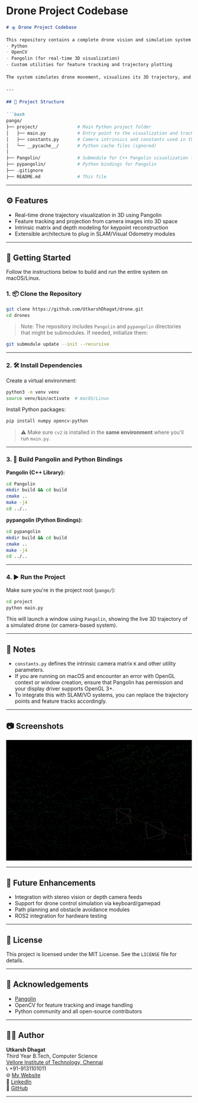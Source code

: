 # Drone Project Codebase

```markdown
# 🛸 Drone Project Codebase

This repository contains a complete drone vision and simulation system implemented using:
- Python
- OpenCV
- Pangolin (for real-time 3D visualization)
- Custom utilities for feature tracking and trajectory plotting

The system simulates drone movement, visualizes its 3D trajectory, and allows for integration with additional real-time sensor inputs.

---

## 📁 Project Structure

```bash
pango/
├── project/               # Main Python project folder
│   ├── main.py            # Entry point to the visualization and tracking system
│   ├── constants.py       # Camera intrinsics and constants used in the pipeline
│   └── __pycache__/       # Python cache files (ignored)
│
├── Pangolin/              # Submodule for C++ Pangolin visualization library
├── pypangolin/            # Python bindings for Pangolin
├── .gitignore
├── README.md              # This file
```

---

## ⚙️ Features

- Real-time drone trajectory visualization in 3D using Pangolin
- Feature tracking and projection from camera images into 3D space
- Intrinsic matrix and depth modeling for keypoint reconstruction
- Extensible architecture to plug in SLAM/Visual Odometry modules

---

## 🚀 Getting Started

Follow the instructions below to build and run the entire system on macOS/Linux.

### 1. 📦 Clone the Repository

```bash
git clone https://github.com/UtkarshDhagat/drone.git
cd drones
```

> Note: The repository includes `Pangolin` and `pypangolin` directories that might be submodules. If needed, initialize them:
```bash
git submodule update --init --recursive
```

---

### 2. 🛠️ Install Dependencies

Create a virtual environment:

```bash
python3 -m venv venv
source venv/bin/activate  # macOS/Linux
```

Install Python packages:

```bash
pip install numpy opencv-python
```

> ⚠️ Make sure `cv2` is installed in the **same environment** where you'll run `main.py`.

---

### 3. 🔧 Build Pangolin and Python Bindings

**Pangolin (C++ Library):**

```bash
cd Pangolin
mkdir build && cd build
cmake ..
make -j4
cd ../..
```

**pypangolin (Python Bindings):**

```bash
cd pypangolin
mkdir build && cd build
cmake ..
make -j4
cd ../..
```

---

### 4. ▶️ Run the Project

Make sure you're in the project root (`pango/`):

```bash
cd project
python main.py
```

This will launch a window using `Pangolin`, showing the live 3D trajectory of a simulated drone (or camera-based system).

---

## 📌 Notes

- `constants.py` defines the intrinsic camera matrix `K` and other utility parameters.
- If you are running on macOS and encounter an error with OpenGL context or window creation, ensure that Pangolin has permission and your display driver supports OpenGL 3+.
- To integrate this with SLAM/VO systems, you can replace the trajectory points and feature tracks accordingly.

---

## 📷 Screenshots

<p align="center">
  <img src="3D%20Drone%20Trajectory.jpeg" alt="3D Drone Trajectory" width="600"/>
</p>


---

## 🧠 Future Enhancements

- Integration with stereo vision or depth camera feeds
- Support for drone control simulation via keyboard/gamepad
- Path planning and obstacle avoidance modules
- ROS2 integration for hardware testing

---

## 🧾 License

This project is licensed under the MIT License. See the `LICENSE` file for details.

---

## 🙌 Acknowledgements

- [Pangolin](https://github.com/stevenlovegrove/Pangolin)
- OpenCV for feature tracking and image handling
- Python community and all open-source contributors

---

## 👨‍💻 Author

**Utkarsh Dhagat**  
Third Year B.Tech, Computer Science  
[Vellore Institute of Technology, Chennai](https://vit.ac.in/)  
📞 +91-9131101011  
🌐 [My Website](https://utkarshdhagat.github.io/Website/)  
🔗 [LinkedIn](https://www.linkedin.com/in/utkarsh-dhagat-3a6a63250/)  
🔗 [GitHub](https://github.com/UtkarshDhagat)

---
```
